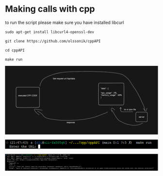 # Making calls with cpp

to run the script please make sure you have installed libcurl

```
sudo apt-get install libcurl4-openssl-dev

```
```
git clone https://github.com/olssonik/cppAPI
```
```
cd cppAPI
```
```
make run
```

![alt text](assets/diagram.png)

![alt text](assets/prompt.png)

![alt text](assets/response.png)